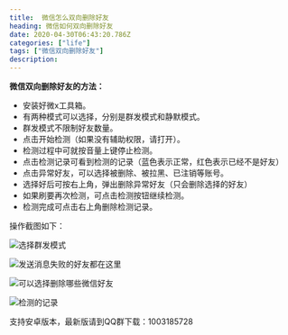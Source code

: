 ```yaml
---
title:  微信怎么双向删除好友
heading: 微信如何双向删除好友
date: 2020-04-30T06:43:20.786Z
categories: ["life"]
tags: ["微信双向删除好友"]
description: 
---
```


**微信双向删除好友的方法：**  
- 安装好微x工具箱。
- 有两种模式可以选择，分别是群发模式和静默模式。
- 群发模式不限制好友数量。
- 点击开始检测（如果没有辅助权限，请打开）。
- 检测过程中可就按音量上键停止检测。
- 点击检测记录可看到检测的记录（蓝色表示正常，红色表示已经不是好友）
- 点击异常好友，可以选择被删除、被拉黑、已注销等账号。
- 选择好后可按右上角，弹出删除异常好友（只会删除选择的好友）
- 如果刷要再次检测，可点击检测按钮继续检测。
- 检测完成可点击右上角删除检测记录。

操作截图如下：

![选择群发模式](https://gitee.com/smile365/blogimg/raw/master/sxy91/1588229579257.png)


![发送消息失败的好友都在这里](https://gitee.com/smile365/blogimg/raw/master/sxy91/1588229606731.png)

![可以选择删除哪些微信好友](https://gitee.com/smile365/blogimg/raw/master/sxy91/1588229662127.png)

![检测的记录](https://gitee.com/smile365/blogimg/raw/master/sxy91/1588229695500.png)


支持安卓版本，最新版请到QQ群下载：1003185728

